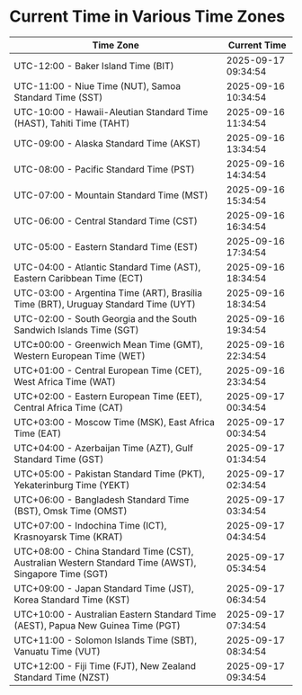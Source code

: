 # Current Time in Various Time Zones

| Time Zone | Current Time |
|-----------|--------------|
| UTC-12:00 - Baker Island Time (BIT) | 2025-09-17 09:34:54 |
| UTC-11:00 - Niue Time (NUT), Samoa Standard Time (SST) | 2025-09-16 10:34:54 |
| UTC-10:00 - Hawaii-Aleutian Standard Time (HAST), Tahiti Time (TAHT) | 2025-09-16 11:34:54 |
| UTC-09:00 - Alaska Standard Time (AKST) | 2025-09-16 13:34:54 |
| UTC-08:00 - Pacific Standard Time (PST) | 2025-09-16 14:34:54 |
| UTC-07:00 - Mountain Standard Time (MST) | 2025-09-16 15:34:54 |
| UTC-06:00 - Central Standard Time (CST) | 2025-09-16 16:34:54 |
| UTC-05:00 - Eastern Standard Time (EST) | 2025-09-16 17:34:54 |
| UTC-04:00 - Atlantic Standard Time (AST), Eastern Caribbean Time (ECT) | 2025-09-16 18:34:54 |
| UTC-03:00 - Argentina Time (ART), Brasília Time (BRT), Uruguay Standard Time (UYT) | 2025-09-16 18:34:54 |
| UTC-02:00 - South Georgia and the South Sandwich Islands Time (SGT) | 2025-09-16 19:34:54 |
| UTC±00:00 - Greenwich Mean Time (GMT), Western European Time (WET) | 2025-09-16 22:34:54 |
| UTC+01:00 - Central European Time (CET), West Africa Time (WAT) | 2025-09-16 23:34:54 |
| UTC+02:00 - Eastern European Time (EET), Central Africa Time (CAT) | 2025-09-17 00:34:54 |
| UTC+03:00 - Moscow Time (MSK), East Africa Time (EAT) | 2025-09-17 00:34:54 |
| UTC+04:00 - Azerbaijan Time (AZT), Gulf Standard Time (GST) | 2025-09-17 01:34:54 |
| UTC+05:00 - Pakistan Standard Time (PKT), Yekaterinburg Time (YEKT) | 2025-09-17 02:34:54 |
| UTC+06:00 - Bangladesh Standard Time (BST), Omsk Time (OMST) | 2025-09-17 03:34:54 |
| UTC+07:00 - Indochina Time (ICT), Krasnoyarsk Time (KRAT) | 2025-09-17 04:34:54 |
| UTC+08:00 - China Standard Time (CST), Australian Western Standard Time (AWST), Singapore Time (SGT) | 2025-09-17 05:34:54 |
| UTC+09:00 - Japan Standard Time (JST), Korea Standard Time (KST) | 2025-09-17 06:34:54 |
| UTC+10:00 - Australian Eastern Standard Time (AEST), Papua New Guinea Time (PGT) | 2025-09-17 07:34:54 |
| UTC+11:00 - Solomon Islands Time (SBT), Vanuatu Time (VUT) | 2025-09-17 08:34:54 |
| UTC+12:00 - Fiji Time (FJT), New Zealand Standard Time (NZST) | 2025-09-17 09:34:54 |
